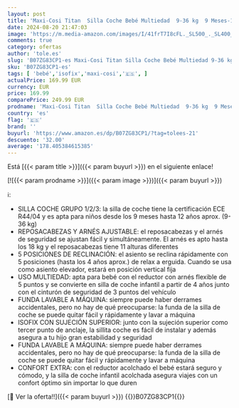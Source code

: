 ```yaml
---
layout: post
title: 'Maxi-Cosi Titan  Silla Coche Bebé Multiedad  9-36 kg  9 Meses-12 Años  ISOFIX  Sujeción Superior  Ajuste Reposacabezas/Arnés  5 Reclinaciones  Reductor Acolchado  Basic Black'
date: 2024-08-20 21:47:03
image: 'https://m.media-amazon.com/images/I/41frT7I8cFL._SL500_._SL400_.jpg'
comments: true
category: ofertas
author: 'tole.es'
slug: 'B07ZG83CP1-es Maxi-Cosi Titan Silla Coche Bebé Multiedad 9-36 kg 9...'
sku: 'B07ZG83CP1-es'
tags: [ 'bebé','isofix','maxi-cosi','🇪🇸', ]
actualPrice: 169.99 EUR
currency: EUR
price: 169.99
comparePrice: 249.99 EUR
prodname: 'Maxi-Cosi Titan  Silla Coche Bebé Multiedad  9-36 kg  9 Meses-12 Años  ISOFIX  Sujeción Superior  Ajuste Reposacabezas/Arnés  5 Reclinaciones  Reductor Acolchado  Basic Black'
country: 'es'
flag: '🇪🇸'
brand: ''
buyurl: 'https://www.amazon.es/dp/B07ZG83CP1/?tag=tolees-21'
descuento: '32.00'
average: '178.405384615385'
---
```


Está [{{< param title >}}]({{< param buyurl >}}) en el siguiente enlace!

[![{{< param prodname >}}]({{< param image >}})]({{< param buyurl >}})

ℹ️:

- SILLA COCHE GRUPO 1/2/3: la silla de coche tiene la certificación ECE R44/04 y es apta para niños desde los 9 meses hasta 12 años aprox. (9-36 kg)
- REPOSACABEZAS Y ARNÉS AJUSTABLE: el reposacabezas y el arnés de seguridad se ajustan fácil y simultáneamente. El arnés es apto hasta los 18 kg y el reposacabezas tiene 11 alturas diferentes
- 5 POSICIONES DE RECLINACIÓN: el asiento se reclina rápidamente con 5 posiciones (hasta los 4 años aprox.) de relax a erguida. Cuando se usa como asiento elevador, estará en posición vertical fija
- USO MULTIEDAD: apta para bebé con el reductor con arnés flexible de 5 puntos y se convierte en silla de coche infantil a partir de 4 años junto con el cinturón de seguridad de 3 puntos del vehículo
- FUNDA LAVABLE A MÁQUINA: siempre puede haber derrames accidentales, pero no hay de qué preocuparse: la funda de la silla de coche se puede quitar fácil y rápidamente y lavar a máquina
- ISOFIX CON SUJECIÓN SUPERIOR: junto con la sujeción superior como tercer punto de anclaje, la sillita coche es fácil de instalar y además asegura a tu hijo gran estabilidad y seguridad
- FUNDA LAVABLE A MÁQUINA: siempre puede haber derrames accidentales, pero no hay de qué preocuparse: la funda de la silla de coche se puede quitar fácil y rápidamente y lavar a máquina
- CONFORT EXTRA: con el reductor acolchado el bebé estará seguro y cómodo, y la silla de coche infantil acolchada asegura viajes con un confort óptimo sin importar lo que duren

[🛒 Ver la oferta!!]({{< param buyurl >}})
{{<world>}}B07ZG83CP1{{</world>}}
